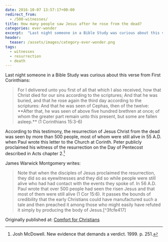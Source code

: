 ```yaml
---
date: 2016-10-07 13:57:17+00:00
redirect_from:
  - /500-witnesses/
title: How many people saw Jesus after he rose from the dead?
categories: ever-wonder
excerpt:  "Last night someone in a Bible Study was curious about this verse from First Corinthians."
header:
  teaser: /assets/images/category-ever-wonder.png
tags: 
  - witnesses
  - resurrection
  - death
---
```



Last night someone in a Bible Study was curious about this verse from First Corinthians:



<blockquote>For I delivered unto you first of all that which I also received, how that Christ died for our sins according to the scriptures; And that he was buried, and that he rose again the third day according to the scriptures: And that he was seen of Cephas, then of the twelve: **After that, he was seen of above five hundred brethren at once; of whom the greater part remain unto this present, but some are fallen asleep.** (1 Corinthians 15:3-6)</blockquote>



According to this testimony, the resurrection of Jesus Christ from the dead was seen by more than 500 people, most of whom were still alive in 55 A.D. when Paul wrote this letter to the Church at Corinth. Peter publicly proclaimed his witness of the resurrection on the Day of Pentecost described in Acts chapter 2.[^a48d087a]

[^a48d087a]: Josh McDowell. New evidence that demands a verdict. 1999. p. 251.

James Warwick Montgomery writes:



<blockquote>Note that when the disciples of Jesus proclaimed the resurrection, they did so as eyewitnesses and they did so while people were still alive who had had contact with the events they spoke of.  In 56 A.D. Paul wrote that over 500 people had seen the risen Jesus and that most of them were still alive (1 Cor 15:6). It passes the bounds of credibility that the early Christians could have manufactured such a tale and then preached it among those who might easily have refuted it simply by producing the body of Jesus.[^3fcfe417] </blockquote>

[^3fcfe417]: John Warwick Montgomery, History and Christianity, 1971 as quoted in McDowell. The New Evidence that demands a verdict, 1999







<div>Originally published at: <a href='http://www.alecsatin.com/'>Comfort for Christians</a></div>
